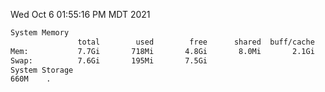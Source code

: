 Wed Oct  6 01:55:16 PM MDT 2021
```bash
System Memory
               total        used        free      shared  buff/cache   available
Mem:           7.7Gi       718Mi       4.8Gi       8.0Mi       2.1Gi       6.7Gi
Swap:          7.6Gi       195Mi       7.5Gi
System Storage
660M	.
```
```bash
